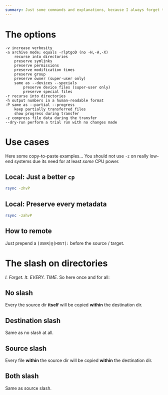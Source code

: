 ```yaml
---
summary: Just some commands and explanations, because I always forget them...
---
```


# The options #
```
-v increase verbosity
-a archive mode; equals -rlptgoD (no -H,-A,-X)
    recurse into directories
    preserve symlinks
    preserve permissions
    preserve modification times
    preserve group
    preserve owner (super-user only)
    same as --devices --specials
        preserve device files (super-user only)
        preserve special files
-r recurse into directories
-h output numbers in a human-readable format
-P same as --partial --progress
    keep partially transferred files
    show progress during transfer
-z compress file data during the transfer
--dry-run perform a trial run with no changes made
```

# Use cases #
Here some copy-to-paste examples...
You should not use `-z` on really low-end systems due its need for at least _some_ CPU power.

## Local: Just a better `cp` ##
```bash
rsync -zhvP
```

## Local: Preserve every metadata ##
```bash
rsync -zahvP
```

## How to remote ##
Just prepend a `[USER]@[HOST]:` before the source / target.

# The slash on directories #
_I. Forget. It. EVERY. TIME._ So here once and for all:

## No slash ##
Every the source dir **itself** will be copied **within** the destination dir.

## Destination slash ##
Same as no slash at all.

## Source slash ##
Every file **within** the source dir will be copied **within** the destination dir.

## Both slash ##
Same as source slash.
